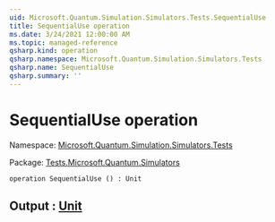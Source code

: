 ```yaml
---
uid: Microsoft.Quantum.Simulation.Simulators.Tests.SequentialUse
title: SequentialUse operation
ms.date: 3/24/2021 12:00:00 AM
ms.topic: managed-reference
qsharp.kind: operation
qsharp.namespace: Microsoft.Quantum.Simulation.Simulators.Tests
qsharp.name: SequentialUse
qsharp.summary: ''
---
```


# SequentialUse operation

Namespace: [Microsoft.Quantum.Simulation.Simulators.Tests](xref:Microsoft.Quantum.Simulation.Simulators.Tests)

Package: [Tests.Microsoft.Quantum.Simulators](https://nuget.org/packages/Tests.Microsoft.Quantum.Simulators)




```qsharp
operation SequentialUse () : Unit
```


## Output : [Unit](xref:microsoft.quantum.lang-ref.unit)

